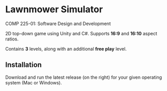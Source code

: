 # Lawnmower Simulator

COMP 225-01: Software Design and Development

2D top-down game using Unity and C#. Supports **16:9** and **16:10** aspect ratios.

Contains **3** levels, along with an additional **free play** level. 

## Installation
Download and run the latest release (on the right) for your given operating system (Mac or Windows).
